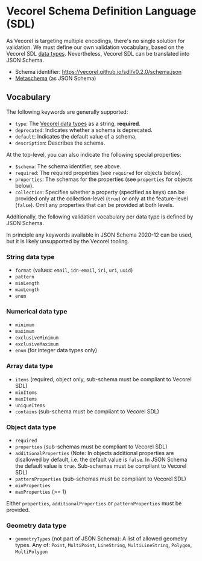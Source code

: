 # Vecorel Schema Definition Language (SDL)

As Vecorel is targeting multiple encodings, there's no single solution for validation.
We must define our own validation vocabulary, based on the Vecorel SDL [data types](datatypes.md).
Nevertheless, Vecorel SDL can be translated into JSON Schema.

- Schema identifier: <https://vecorel.github.io/sdl/v0.2.0/schema.json>
- [Metaschema](https://vecorel.github.io/sdl/v0.2.0/schema.json) (as JSON Schema)

## Vocabulary

The following keywords are generally supported:

- `type`: The [Vecorel data types](datatypes.md) as a string, **required**.
- `deprecated`: Indicates whether a schema is deprecated.
- `default`: Indicates the default value of a schema.
- `description`: Describes the schema.

At the top-level, you can also indicate the following special properties:

- `$schema`: The schema identifier, see above.
- `required`: The required properties (see `required` for objects below).
- `properties`: The schemas for the properties (see `properties` for objects below).
- `collection`: Specifies whether a property (specified as keys) can be provided only at the collection-level (`true`) or only at the feature-level (`false`). Omit any properties that can be provided at both levels.

Additionally, the following validation vocabulary per data type is defined by JSON Schema.

In principle any keywords available in JSON Schema 2020-12 can be used,
but it is likely unsupported by the Vecorel tooling.

### String data type

- `format` (values: `email`, `idn-email`, `iri`, `uri`, `uuid`)
- `pattern`
- `minLength`
- `maxLength`
- `enum`

### Numerical data type

- `minimum`
- `maximum`
- `exclusiveMinimum`
- `exclusiveMaximum`
- `enum` (for integer data types only)

### Array data type

- `items` (required, object only, sub-schema must be compliant to Vecorel SDL)
- `minItems`
- `maxItems`
- `uniqueItems`
- `contains` (sub-schema must be compliant to Vecorel SDL)

### Object data type

- `required`
- `properties` (sub-schemas must be compliant to Vecorel SDL)
- `additionalProperties`
  (Note: In objects additional properties are disallowed by default, i.e. the default value is `false`.
  In JSON Schema the default value is `true`.
  Sub-schemas must be compliant to Vecorel SDL)
- `patternProperties` (sub-schemas must be compliant to Vecorel SDL)
- `minProperties`
- `maxProperties` (>= 1)

Either `properties`, `additionalProperties` or `patternProperties` must be provided.

### Geometry data type

- `geometryTypes` (not part of JSON Schema):
  A list of allowed geometry types.
  Any of: `Point`, `MultiPoint`, `LineString`, `MultiLineString`, `Polygon`, `MultiPolygon`
